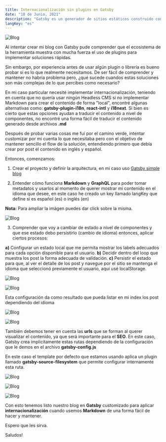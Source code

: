 ```yaml
---
title: Internacionalización sin plugins en Gatsby
date: "18 de Junio, 2021"
description: "Gatsby es un generador de sitios estáticos construido con ReactJS y alimentado por GraphQL"
langKey: "es"
---
```

![Blog](./images/1.png)

Al intentar crear mi blog con Gatsby pude comprender que el ecosistema de la herramienta muestra 
con mucha fuerza el uso de plugins para implementar soluciones rápidas. 

Sin embargo, por experiencia antes de usar algún plugin o librería es bueno probar si es lo que realmente
necesitamos. De ser fácil de comprender y mantener no habría problema pero, ¿qué sucede cuandos estas soluciones son más complejas de lo que percibes como necesario?

En mi caso particular necesité implementar internacionalización, teniendo en cuenta que no quería usar ningún Headless CMS si no implementar Markdown para crear el contenido de forma "local", encontré algunas alternativas como: **gatsby-plugin-i18n**, **react-intl** y **i18next**. Si bien es cierto que estas opciones ayudan a traducir el contenido a nivel de componentes, no encontré una forma fácil de traducir el contenido generado desde archivos **.md**

Después de probar varias cosas me fuí por el camino verde, intentar customizar por mi cuenta lo que necesitaba pero con el objetivo de mantener sencillo el flow de la solución, entendiendo primero que 
debía crear por post el contenido en inglés y español.

Entonces, comenzamos:

1. Crear el proyecto y definir la arquitectura, en mi caso uso <a href="https://www.gatsbyjs.com/starters/thundermiracle/gatsby-simple-blog" target="_blank">Gatsby simple blog</a>

2. Entender cómo funciona **Markdown** y **GraphQL** para poder tomar metadatos y usarlos al momento de querer mostrar mi contenido en el idioma que desee, en este caso he creado un key llamado langKey que define si es español (es) o inglés (en)  

**Nota:** Para ampliar la imágen puedes dar click sobre la misma.

![Blog](./images/post2-1.jpg)

3. Comprender que voy a cambiar de estado a nivel de componentes y que ese estado debo persistirlo (cambio de idioma) entonces, aplicar ciertos procesos: 

**a)** Configurar un estado local que me permita mostrar los labels adecuados para cada opción disponible para el usuario. **b)** Decidir dentro del loop que muestra los post la forma adecuada de validación. **c)** Persistir el estado para que, al ver el detalle de los post y navegue por el sitio se mantenga el idioma que seleccionó previamente el usuario, aquí usé localStorage.

![Blog](./images/post2-2.jpg)


![Blog](./images/post2-3.jpg)

Esta configuración da como resultado que pueda listar en mi index los post dependiendo del idioma

![Blog](./images/post2-4.jpg)

![Blog](./images/post2-5.jpg)

También debemos tener en cuenta las **urls** que se forman al querer visualizar el contenido, ya que será importante para el **SEO**. En este caso, Gatsby crea implicitamente estas rutas dependiendo de la configuración que le demos en el archivo **gatsby-config.js**

En este caso el template por defecto que estamos usando aplica un plugin llamado **gatsby-source-filesystem** que permite configurar internamente esta ruta.

![Blog](./images/post2-7.jpg)


![Blog](./images/post2-8.jpg)


![Blog](./images/post2-9.jpg)


Con esto tenemos listo nuestro blog en **Gatsby** customizado para aplicar **internacionalización** cuando usemos **Markdown** de una forma fácil de hacer y mantener.

Espero que les sirva.

Saludos!

